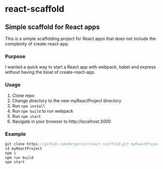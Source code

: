 # react-scaffold
## Simple scaffold for React apps

This is a simple scaffolding project for React apps that does not include the complexity of create-react-app. 

### Purpose
I wanted a quick way to start a React app with webpack, babel and express without having the bloat of create-react-app.

### Usage
1. Clone repo 
2. Change directory to the new myReactProject directory
3. Run `npm install`
4. Run `npm build` to run webpack
5. Run `npm start`
6. Navigate in your browser to http://localhost:3000

### Example
```javascript 
git clone https://github.com/bergerinc/react-scaffold.git myReactProject
cd myReactProject
npm i
npm run build
npm start
```



